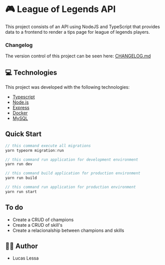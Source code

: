 # 🎮 League of Legends API
This project consists of an API using NodeJS and TypeScript that provides data to a frontend to render a tips page for league of legends players.

### Changelog
The version control of this project can be seen here: [CHANGELOG.md](changelog.md)

## 💻 Technologies
This project was developed with the following technologies:

- [Typescript](https://www.typescriptlang.org/)
- [Node.js](https://nodejs.org/en/)
- [Express](https://expressjs.com/pt-br/)
- [Docker](https://www.docker.com/)
- [MySQL](https://www.mysql.com/)

## Quick Start

``` js
// this command execute all migrations
yarn typeorm migration:run

// this command run application for development environment
yarn run dev

// this command build application for production environment
yarn run build

// this command run application for production environment
yarn run start

```

## To do

- Create a CRUD of champions
- Create a CRUD of skill's
- Create a relacionalship between champions and skills


## 🧑‍💻 Author

- Lucas Lessa